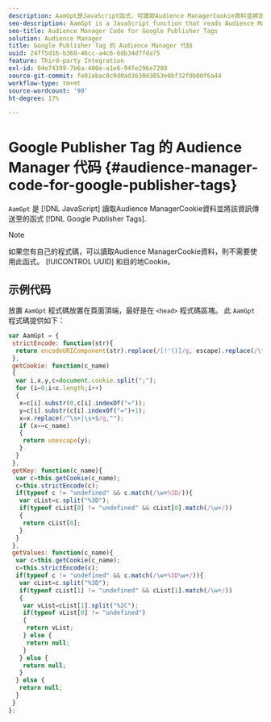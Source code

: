 ```yaml
---
description: AamGpt是JavaScript函式，可讀取Audience ManagerCookie資料並將該資訊傳送至Google發佈商代碼。
seo-description: AamGpt is a JavaScript function that reads Audience Manager cookie data and sends that information to Google Publisher Tags.
seo-title: Audience Manager Code for Google Publisher Tags
solution: Audience Manager
title: Google Publisher Tag 的 Audience Manager 代码
uuid: 24ff5d16-b360-46cc-a4c6-6db34d7fda75
feature: Third-party Integration
exl-id: 04e74399-7b6a-400e-a1e6-94fe296e7209
source-git-commit: fe01ebac8c0d0ad3630d3853e0bf32f0b00f6a44
workflow-type: tm+mt
source-wordcount: '90'
ht-degree: 17%

---
```


# Google Publisher Tag 的 Audience Manager 代码 {#audience-manager-code-for-google-publisher-tags}

`AamGpt` 是 [!DNL JavaScript] 讀取Audience ManagerCookie資料並將該資訊傳送至的函式 [!DNL Google Publisher Tags].

>[!NOTE]
>
>如果您有自己的程式碼，可以讀取Audience ManagerCookie資料，則不需要使用此函式。 [!UICONTROL UUID] 和目的地Cookie。

## 示例代码

放置 `AamGpt` 程式碼放置在頁面頂端，最好是在 `<head>` 程式碼區塊。 此 `AamGpt` 程式碼提供如下：

```js
var AamGpt = {  
 strictEncode: function(str){ 
  return encodeURIComponent(str).replace(/[!'()]/g, escape).replace(/\*/g, "%2A"); 
 }, 
 getCookie: function(c_name) 
 { 
  var i,x,y,c=document.cookie.split(";"); 
  for (i=0;i<c.length;i++) 
  { 
   x=c[i].substr(0,c[i].indexOf("=")); 
   y=c[i].substr(c[i].indexOf("=")+1); 
   x=x.replace(/^\s+|\s+$/g,""); 
   if (x==c_name) 
   { 
    return unescape(y); 
   } 
  } 
 }, 
 getKey: function(c_name){ 
  var c=this.getCookie(c_name); 
  c=this.strictEncode(c); 
  if(typeof c != "undefined" && c.match(/\w+%3D/)){ 
   var cList=c.split("%3D"); 
   if(typeof cList[0] != "undefined" && cList[0].match(/\w+/)) 
   { 
    return cList[0]; 
   } 
  }  
 }, 
 getValues: function(c_name){ 
  var c=this.getCookie(c_name); 
  c=this.strictEncode(c); 
  if(typeof c != "undefined" && c.match(/\w+%3D\w+/)){ 
   var cList=c.split("%3D"); 
   if(typeof cList[1] != "undefined" && cList[1].match(/\w+/)) 
   { 
    var vList=cList[1].split("%2C"); 
    if(typeof vList[0] != "undefined") 
    { 
     return vList; 
    } else { 
     return null; 
    }    
   } else { 
    return null; 
   } 
  } else { 
   return null; 
  } 
 } 
};
```
